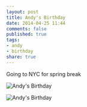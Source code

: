 ```yaml
---
layout: post
title: Andy's Birthday
date: 2014-04-25 11:44
comments: false
published: true
tags:
- andy
- birthday
share: true
---
```

Going to NYC for spring break

![Andy's Birthday](http://media.eick.us/media/photographs/2014/2014-04-25/andys-birthday-2014-04-25-18-00-18.jpg)

![Andy's Birthday](http://media.eick.us/media/photographs/2014/2014-04-25/andys-birthday-2014-04-25-18-00-44.jpg)